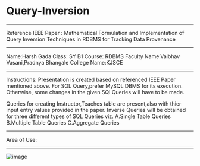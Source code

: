 # Query-Inversion
____________________________________________
Reference IEEE Paper : Mathematical Formulation and Implementation of Query Inversion Techniques in RDBMS for Tracking Data Provenance
____________________________________________
Name:Harsh Gada
Class: SY B1
Course: RDBMS
Faculty Name:Vaibhav Vasani,Pradnya Bhangale
College Name:KJSCE
_____________________________________________
Instructions:
Presentation is created based on referenced IEEE Paper mentioned above.
For SQL Query,prefer MySQL DBMS for its execution.
Otherwise, some changes in the given SQl Queries will have to be made.

Queries for creating Instructor,Teaches table are present,also with thier input entry values provided in the paper.
Inverse Queries will be obtained for three different types of SQL Queries viz.
A.Single Table Queries
B.Multiple Table Queries
C.Aggregate Queries
_____________________________________________

Area of Use:
_____________________________________________
![image](https://user-images.githubusercontent.com/68476614/115984475-dc1d1a80-a5c4-11eb-95a3-40dd4a6cc7a1.png)

